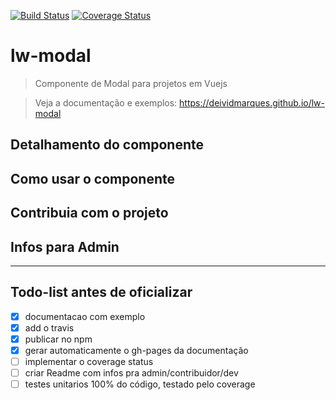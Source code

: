 
[![Build Status](https://travis-ci.org/deividmarques/lw-modal.svg?branch=master)](https://travis-ci.org/deividmarques/lw-modal)
[![Coverage Status](https://coveralls.io/repos/github/deividmarques/lw-modal/badge.svg?branch=master)](https://coveralls.io/github/deividmarques/lw-modal?branch=master)

# lw-modal

> Componente de Modal para projetos em Vuejs

> Veja a documentação e exemplos: https://deividmarques.github.io/lw-modal

## Detalhamento do componente

## Como usar o componente




## Contribuia com o projeto


## Infos para Admin
_____


## Todo-list antes de oficializar

- [x] documentacao com exemplo
- [x] add o travis
- [x] publicar no npm
- [x] gerar automaticamente o gh-pages da documentação
- [ ] implementar o coverage status
- [ ] criar Readme com infos pra admin/contribuidor/dev
- [ ] testes unitarios 100% do código, testado pelo coverage
